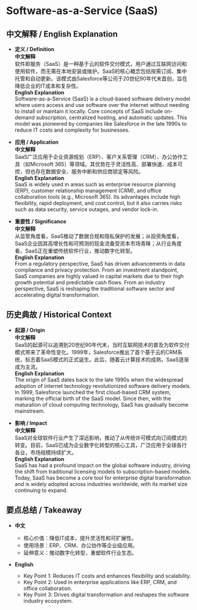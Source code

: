 # Software-as-a-Service (SaaS)

## 中文解释 / English Explanation

* **定义 / Definition**  
  **中文解释**  
  软件即服务（SaaS）是一种基于云的软件交付模式，用户通过互联网访问和使用软件，而无需在本地安装或维护。SaaS的核心概念包括按需订阅、集中托管和自动更新。该模式由Salesforce等公司于20世纪90年代末首创，旨在降低企业的IT成本和复杂性。  
  **English Explanation**  
  Software-as-a-Service (SaaS) is a cloud-based software delivery model where users access and use software over the internet without needing to install or maintain it locally. Core concepts of SaaS include on-demand subscription, centralized hosting, and automatic updates. This model was pioneered by companies like Salesforce in the late 1990s to reduce IT costs and complexity for businesses.

* **应用 / Application**  
  **中文解释**  
  SaaS广泛应用于企业资源规划（ERP）、客户关系管理（CRM）、办公协作工具（如Microsoft 365）等领域。其优势在于灵活性高、部署快速、成本可控，但也存在数据安全、服务中断和供应商锁定等风险。  
  **English Explanation**  
  SaaS is widely used in areas such as enterprise resource planning (ERP), customer relationship management (CRM), and office collaboration tools (e.g., Microsoft 365). Its advantages include high flexibility, rapid deployment, and cost control, but it also carries risks such as data security, service outages, and vendor lock-in.

* **重要性 / Significance**  
  **中文解释**  
  从监管角度看，SaaS推动了数据合规和隐私保护的发展；从投资角度看，SaaS企业因其高增长性和可预测的现金流备受资本市场青睐；从行业角度看，SaaS正在重塑传统软件行业，推动数字化转型。  
  **English Explanation**  
  From a regulatory perspective, SaaS has driven advancements in data compliance and privacy protection. From an investment standpoint, SaaS companies are highly valued in capital markets due to their high growth potential and predictable cash flows. From an industry perspective, SaaS is reshaping the traditional software sector and accelerating digital transformation.

## 历史典故 / Historical Context

* **起源 / Origin**  
  **中文解释**  
  SaaS的起源可以追溯到20世纪90年代末，当时互联网技术的普及为软件交付模式带来了革命性变化。1999年，Salesforce推出了首个基于云的CRM系统，标志着SaaS模式的正式诞生。此后，随着云计算技术的成熟，SaaS逐渐成为主流。  
  **English Explanation**  
  The origin of SaaS dates back to the late 1990s when the widespread adoption of internet technology revolutionized software delivery models. In 1999, Salesforce launched the first cloud-based CRM system, marking the official birth of the SaaS model. Since then, with the maturation of cloud computing technology, SaaS has gradually become mainstream.

* **影响 / Impact**  
  **中文解释**  
  SaaS对全球软件行业产生了深远影响，推动了从传统许可模式向订阅模式的转变。目前，SaaS已成为企业数字化转型的核心工具，广泛应用于全球各行各业，市场规模持续扩大。  
  **English Explanation**  
  SaaS has had a profound impact on the global software industry, driving the shift from traditional licensing models to subscription-based models. Today, SaaS has become a core tool for enterprise digital transformation and is widely adopted across industries worldwide, with its market size continuing to expand.

## 要点总结 / Takeaway

* **中文**  
  - 核心价值：降低IT成本，提升灵活性和可扩展性。  
  - 使用场景：ERP、CRM、办公协作等企业级应用。  
  - 延伸意义：推动数字化转型，重塑软件行业生态。  

* **English**  
  - Key Point 1: Reduces IT costs and enhances flexibility and scalability.  
  - Key Point 2: Used in enterprise applications like ERP, CRM, and office collaboration.  
  - Key Point 3: Drives digital transformation and reshapes the software industry ecosystem.